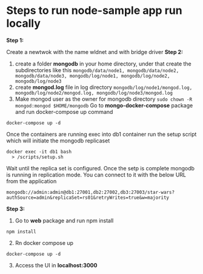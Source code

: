 # Steps to run node-sample app run locally
**Step 1:**

Create a newtwok with the name wldnet and with bridge driver
**Step 2:**

1. create a folder **mongodb** in your home directory, under that create the subdirectories like this
`mongodb/data/node1, mongodb/data/node2, mongodb/data/node3, mongodb/log/node1, mongodb/log/node2, mongodb/log/node3`
2. create **mongod.log** file in log directory
`mongodb/log/node1/mongod.log, mongodb/log/node2/mongod.log, mongodb/log/node3/mongod.log`
3. Make mongod user as the owner for mongodb directory
`sudo chown -R mongod:mongod $HOME/mongodb`
Go to **mongo-docker-compose** package and run docker-compose up command
```
docker-compose up -d
```

Once the containers are running exec into db1 container run the setup script which will initiate the mongodb replicaset

```
docker exec -it db1 bash 
  > /scripts/setup.sh
```
Wait until the replica set is configured. Once the setp is complete mongodb is running in replication mode. You can connect to it with the below URL from the application
```
mongodb://admin:admin@db1:27001,db2:27002,db3:27003/star-wars?authSource=admin&replicaSet=rs01&retryWrites=true&w=majority
```
**Step 3:**
1. Go to **web** package and run npm install
```
npm install
```
2. Rn docker compose up
```
docker-compose up -d
```
3. Access the UI in **localhost:3000**
